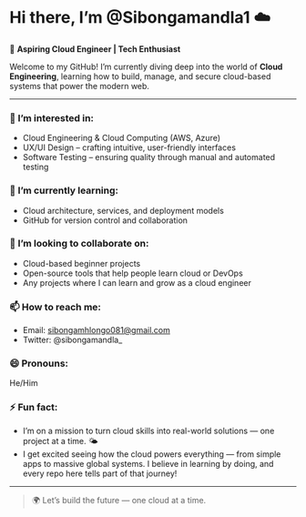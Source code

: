 # Hi there, I’m @Sibongamandla1 ☁️

🚀 **Aspiring Cloud Engineer | Tech Enthusiast**

Welcome to my GitHub! I’m currently diving deep into the world of **Cloud Engineering**, learning how to build, manage, and secure cloud-based systems that power the modern web.

---

### 👀 I’m interested in:
- Cloud Engineering & Cloud Computing (AWS, Azure)
- UX/UI Design – crafting intuitive, user-friendly interfaces
- Software Testing – ensuring quality through manual and automated testing

### 🌱 I’m currently learning:
- Cloud architecture, services, and deployment models
- GitHub for version control and collaboration

### 💞️ I’m looking to collaborate on:
- Cloud-based beginner projects
- Open-source tools that help people learn cloud or DevOps
- Any projects where I can learn and grow as a cloud engineer

### 📫 How to reach me:
- Email: sibongamhlongo081@gmail.com
- Twitter: @sibongamandla_

### 😄 Pronouns:
He/Him

### ⚡ Fun fact:
- I’m on a mission to turn cloud skills into real-world solutions — one project at a time. 🌤️
- I get excited seeing how the cloud powers everything — from simple apps to massive global systems. I believe in learning by doing, and every repo here tells part of that journey!

---

> 🌍 Let’s build the future — one cloud at a time.

